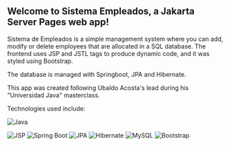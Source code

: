 ## Welcome to Sistema Empleados, a Jakarta Server Pages web app!

Sistema de Empleados is a simple management system where you can add, modify or delete employees that are allocated in a SQL database. The frontend uses JSP and JSTL tags to produce dynamic code, and it was styled using Bootstrap. 

The database is managed with Springboot, JPA and Hibernate.

This app was created following Ubaldo Acosta's lead during his "Universidad Java" masterclass.

Technologies used include:

![Java](https://img.shields.io/badge/java-%23ED8B00.svg?style=for-the-badge&logo=openjdk&logoColor=white)

![JSP](https://img.shields.io/badge/JSP-Technology-red.svg?style=for-the-badge&logo=java&logoColor=white)
![Spring Boot](https://img.shields.io/badge/Spring%20Boot-3.1.2-brightgreen.svg?style=for-the-badge&logo=spring&logoColor=white)
![JPA](https://img.shields.io/badge/JPA-2.2-blue.svg?style=for-the-badge&logo=java&logoColor=white)
![Hibernate](https://img.shields.io/badge/Hibernate-5.6.10-red.svg?style=for-the-badge&logo=hibernate&logoColor=white)
![MySQL](https://img.shields.io/badge/MySQL-Database-blue.svg?style=for-the-badge&logo=mysql&logoColor=white)
![Bootstrap](https://img.shields.io/badge/Bootstrap-Framework-563D7C.svg?style=for-the-badge&logo=bootstrap&logoColor=white)
